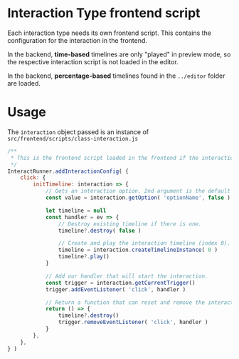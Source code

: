 # Interaction Type frontend script

Each interaction type needs its own frontend script. This contains the configuration
for the interaction in the frontend.

In the backend, **time-based** timelines are only "played" in preview mode, so the respective interaction script is not loaded in the editor. 

In the backend, **percentage-based** timelines found in the `../editor` folder are loaded.

# Usage

The `interaction` object passed is an instance of `src/frontend/scripts/class-interaction.js`

```js
/**
 * This is the frontend script loaded in the frontend if the interaction is used.
 */
InteractRunner.addInteractionConfig( {
	click: {
		initTimeline: interaction => {
			// Gets an interaction option. 2nd argument is the default value if unset.
			const value = interaction.getOption( 'optionName', false )

			let timeline = null
			const handler = ev => {
				// Destroy existing timeline if there is one.
				timeline?.destroy( false )

				// Create and play the interaction timeline (index 0).
				timeline = interaction.createTimelineInstance( 0 )
				timeline?.play()
			}

			// Add our handler that will start the interaction.
			const trigger = interaction.getCurrentTrigger()
			trigger.addEventListener( 'click', handler )

			// Return a function that can reset and remove the interaction.
			return () => {
				timeline?.destroy()
				trigger.removeEventListener( 'click', handler )
			}
		},
	},
} )

```
